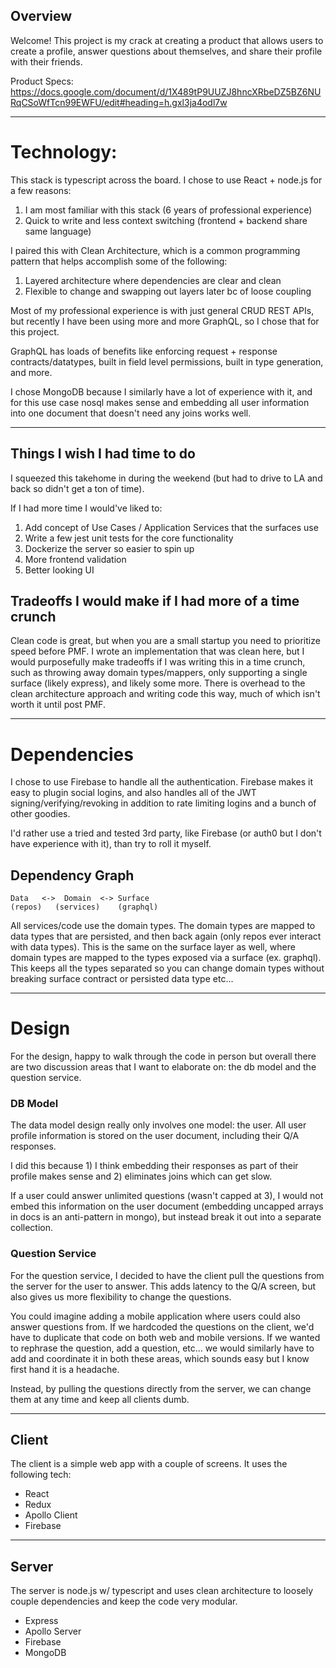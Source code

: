 ## Overview

Welcome! This project is my crack at creating a product that allows users to create a profile, 
answer questions about themselves, and share their profile with their friends.

Product Specs:
https://docs.google.com/document/d/1X489tP9UUZJ8hncXRbeDZ5BZ6NURqCSoWfTcn99EWFU/edit#heading=h.gxl3ja4odl7w

--------

# Technology:

This stack is typescript across the board. I chose to use React + node.js for a few reasons:

1) I am most familiar with this stack (6 years of professional experience)
2) Quick to write and less context switching (frontend + backend share same language)

I paired this with Clean Architecture, which is a common programming pattern that helps accomplish some of the following:

1) Layered architecture where dependencies are clear and clean 
2) Flexible to change and swapping out layers later bc of loose coupling

Most of my professional experience is with just general CRUD REST APIs, but recently 
I have been using more and more GraphQL, so I chose that for this project. 

GraphQL has loads of benefits like enforcing request + response contracts/datatypes, 
built in field level permissions, built in type generation, and more. 

I chose MongoDB because I similarly have a lot of experience with it, and for this use case 
nosql makes sense and embedding all user information into one document that doesn't need any 
joins works well.

--------

## Things I wish I had time to do

I squeezed this takehome in during the weekend (but had to drive to LA and back so didn't get a ton of time).

If I had more time I would've liked to:
1) Add concept of Use Cases / Application Services that the surfaces use 
2) Write a few jest unit tests for the core functionality
3) Dockerize the server so easier to spin up 
4) More frontend validation
5) Better looking UI 

## Tradeoffs I would make if I had more of a time crunch

Clean code is great, but when you are a small startup you need to prioritize speed before PMF. 
I wrote an implementation that was clean here, but I would purposefully make tradeoffs if I was writing 
this in a time crunch, such as throwing away domain types/mappers, only supporting a single surface (likely express), 
and likely some more. There is overhead to the clean architecture approach and writing code this way, 
much of which isn't worth it until post PMF.

------

# Dependencies

I chose to use Firebase to handle all the authentication. Firebase makes it easy to plugin 
social logins, and also handles all of the JWT signing/verifying/revoking in addition to 
rate limiting logins and a bunch of other goodies.

I'd rather use a tried and tested 3rd party, like Firebase (or auth0 but I don't have experience with it),
than try to roll it myself.

## Dependency Graph 

```
Data   <->  Domain  <-> Surface
(repos)   (services)    (graphql)
```

All services/code use the domain types. The domain types are mapped to data types 
that are persisted, and then back again (only repos ever interact with data types).
This is the same on the surface layer as well, where domain types are mapped to the types 
exposed via a surface (ex. graphql). This keeps all the types separated 
so you can change domain types without breaking surface contract or persisted data type etc... 

--------

# Design

For the design, happy to walk through the code in person but overall there are two discussion areas that I want to elaborate on: 
the db model and the question service.

### DB Model

The data model design really only involves one model: the user. All user profile information 
is stored on the user document, including their Q/A responses. 

I did this because 1) I think embedding their responses as part of their profile makes sense 
and 2) eliminates joins which can get slow. 

If a user could answer unlimited questions (wasn't capped at 3), I would not embed this information on 
the user document (embedding uncapped arrays in docs is an anti-pattern in mongo), but instead 
break it out into a separate collection.

### Question Service

For the question service, I decided to have the client pull the questions from the server for the user to answer. 
This adds latency to the Q/A screen, but also gives us more flexibility to change the questions.

You could imagine adding a mobile application where users could also answer questions from. If we 
hardcoded the questions on the client, we'd have to duplicate that code on both web and mobile versions. 
If we wanted to rephrase the question, add a question, etc... we would similarly have to add and coordinate it in both 
these areas, which sounds easy but I know first hand it is a headache.

Instead, by pulling the questions directly from the server, we can change them at any 
time and keep all clients dumb.

--------

## Client

The client is a simple web app with a couple of screens. It uses the following tech:

- React
- Redux
- Apollo Client
- Firebase

--------

## Server

The server is node.js w/ typescript and uses clean architecture to loosely couple dependencies 
and keep the code very modular.

- Express
- Apollo Server
- Firebase
- MongoDB

